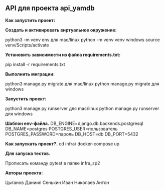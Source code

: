 ## API для проекта api_yamdb

**Как запустить проект:**

**Создать и активировать виртуальное окружение:**

python3 -m venv env для mac/linux
python -m venv venv windows
source venv/Scripts/activate

**Установить зависимости из файла requirements.txt:**

pip install -r requirements.txt

**Выполнить миграции:**

python3 manage.py migrate для mac/linux
python manage.py migrate для windows

**Запустить проект:**

python3 manage.py runserver для mac/linux
python manage.py runserver для windows


**Шаблон env-файла.**
DB_ENGINE=django.db.backends.postgresql 
DB_NAME=postgres 
POSTGRES_USER=пользователь 
POSTGRES_PASSWORD=пароль 
DB_HOST=db 
DB_PORT=5432

**Как запускать проект?.**
cd infra/
docker-compose up

**Для запуска тестов.**

Прописать команду pytest в папке infra_sp2

**Авторы проекта:**

Цыганов Даниил
Сенькин Иван
Николаев Антон
